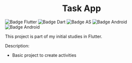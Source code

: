 <h1 align="center"> Task App</h1>

![Badge Flutter](https://img.shields.io/badge/Flutter-02569B?style=for-the-badge&logo=flutter&logoColor=white) ![Badge Dart](https://img.shields.io/badge/Dart-0175C2?style=for-the-badge&logo=dart&logoColor=white) ![Badge AS](https://img.shields.io/badge/Android_Studio-3DDC84?style=for-the-badge&logo=android-studio&logoColor=white) ![Badge Android](https://img.shields.io/badge/Android-3DDC84?style=for-the-badge&logo=android&logoColor=white) ![Badge Android](https://img.shields.io/badge/iOS-000000?style=for-the-badge&logo=ios&logoColor=white)




This project is part of my initial studies in Flutter.



Description:
- Basic project to create activities 
